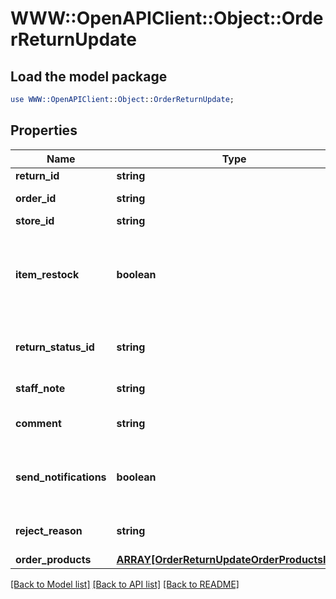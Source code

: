 # WWW::OpenAPIClient::Object::OrderReturnUpdate

## Load the model package
```perl
use WWW::OpenAPIClient::Object::OrderReturnUpdate;
```

## Properties
Name | Type | Description | Notes
------------ | ------------- | ------------- | -------------
**return_id** | **string** | Return ID | 
**order_id** | **string** | Defines the order id | [optional] 
**store_id** | **string** | Store Id | [optional] 
**item_restock** | **boolean** | Boolean, whether or not to add the line items back to the store inventory. | [optional] [default to false]
**return_status_id** | **string** | Defines return request status | [optional] 
**staff_note** | **string** | Specifies staff note | [optional] 
**comment** | **string** | Specifies return comment | [optional] 
**send_notifications** | **boolean** | Send notifications to customer after order was created | [optional] [default to false]
**reject_reason** | **string** | Defines return reject reason | [optional] 
**order_products** | [**ARRAY[OrderReturnUpdateOrderProductsInner]**](OrderReturnUpdateOrderProductsInner.md) |  | 

[[Back to Model list]](../README.md#documentation-for-models) [[Back to API list]](../README.md#documentation-for-api-endpoints) [[Back to README]](../README.md)


